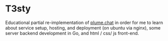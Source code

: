 # T3sty

Educational partial re-implementation of [plume.chat](https://github.com/thesephist/plume) in order for me to learn about service setup, hosting, and deployment (on ubuntu via nginx), some server backend development in Go, and html / css/ js front-end.
